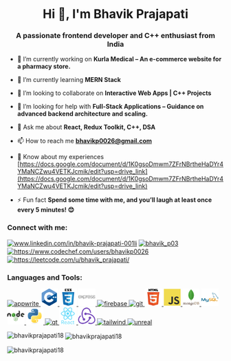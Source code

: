 <h1 align="center">Hi 👋, I'm Bhavik Prajapati</h1>
<h3 align="center">A passionate frontend developer and C++ enthusiast from India</h3>

- 🔭 I’m currently working on **Kurla Medical – An e-commerce website for a pharmacy store.**

- 🌱 I’m currently learning **MERN Stack**

- 👯 I’m looking to collaborate on **Interactive Web Apps | C++ Projects**

- 🤝 I’m looking for help with **Full-Stack Applications – Guidance on advanced backend architecture and scaling.**

- 💬 Ask me about **React, Redux Toolkit, C++, DSA**

- 📫 How to reach me **bhavikp0026@gmail.com**

- 📄 Know about my experiences [https://docs.google.com/document/d/1K0gsoDmwm7ZFrNBrtheHaDYr4YMaNCZwu4VETKJcmik/edit?usp=drive_link](https://docs.google.com/document/d/1K0gsoDmwm7ZFrNBrtheHaDYr4YMaNCZwu4VETKJcmik/edit?usp=drive_link)

- ⚡ Fun fact **Spend some time with me, and you’ll laugh at least once every 5 minutes! 😊**

<h3 align="left">Connect with me:</h3>
<p align="left">
<a href="https://linkedin.com/in/www.linkedin.com/in/bhavik-prajapati-001li" target="blank"><img align="center" src="https://raw.githubusercontent.com/rahuldkjain/github-profile-readme-generator/master/src/images/icons/Social/linked-in-alt.svg" alt="www.linkedin.com/in/bhavik-prajapati-001li" height="30" width="40" /></a>
<a href="https://instagram.com/bhavik_p03" target="blank"><img align="center" src="https://raw.githubusercontent.com/rahuldkjain/github-profile-readme-generator/master/src/images/icons/Social/instagram.svg" alt="bhavik_p03" height="30" width="40" /></a>
<a href="https://www.codechef.com/users/https://www.codechef.com/users/bhavikp0026" target="blank"><img align="center" src="https://cdn.jsdelivr.net/npm/simple-icons@3.1.0/icons/codechef.svg" alt="https://www.codechef.com/users/bhavikp0026" height="30" width="40" /></a>
<a href="https://www.leetcode.com/https://leetcode.com/u/bhavik_prajapati/" target="blank"><img align="center" src="https://raw.githubusercontent.com/rahuldkjain/github-profile-readme-generator/master/src/images/icons/Social/leet-code.svg" alt="https://leetcode.com/u/bhavik_prajapati/" height="30" width="40" /></a>
</p>

<h3 align="left">Languages and Tools:</h3>
<p align="left"> <a href="https://appwrite.io" target="_blank" rel="noreferrer"> <img src="https://www.vectorlogo.zone/logos/appwriteio/appwriteio-icon.svg" alt="appwrite" width="40" height="40"/> </a> <a href="https://www.w3schools.com/cpp/" target="_blank" rel="noreferrer"> <img src="https://raw.githubusercontent.com/devicons/devicon/master/icons/cplusplus/cplusplus-original.svg" alt="cplusplus" width="40" height="40"/> </a> <a href="https://www.w3schools.com/css/" target="_blank" rel="noreferrer"> <img src="https://raw.githubusercontent.com/devicons/devicon/master/icons/css3/css3-original-wordmark.svg" alt="css3" width="40" height="40"/> </a> <a href="https://expressjs.com" target="_blank" rel="noreferrer"> <img src="https://raw.githubusercontent.com/devicons/devicon/master/icons/express/express-original-wordmark.svg" alt="express" width="40" height="40"/> </a> <a href="https://firebase.google.com/" target="_blank" rel="noreferrer"> <img src="https://www.vectorlogo.zone/logos/firebase/firebase-icon.svg" alt="firebase" width="40" height="40"/> </a> <a href="https://git-scm.com/" target="_blank" rel="noreferrer"> <img src="https://www.vectorlogo.zone/logos/git-scm/git-scm-icon.svg" alt="git" width="40" height="40"/> </a> <a href="https://www.w3.org/html/" target="_blank" rel="noreferrer"> <img src="https://raw.githubusercontent.com/devicons/devicon/master/icons/html5/html5-original-wordmark.svg" alt="html5" width="40" height="40"/> </a> <a href="https://developer.mozilla.org/en-US/docs/Web/JavaScript" target="_blank" rel="noreferrer"> <img src="https://raw.githubusercontent.com/devicons/devicon/master/icons/javascript/javascript-original.svg" alt="javascript" width="40" height="40"/> </a> <a href="https://www.mongodb.com/" target="_blank" rel="noreferrer"> <img src="https://raw.githubusercontent.com/devicons/devicon/master/icons/mongodb/mongodb-original-wordmark.svg" alt="mongodb" width="40" height="40"/> </a> <a href="https://www.mysql.com/" target="_blank" rel="noreferrer"> <img src="https://raw.githubusercontent.com/devicons/devicon/master/icons/mysql/mysql-original-wordmark.svg" alt="mysql" width="40" height="40"/> </a> <a href="https://nodejs.org" target="_blank" rel="noreferrer"> <img src="https://raw.githubusercontent.com/devicons/devicon/master/icons/nodejs/nodejs-original-wordmark.svg" alt="nodejs" width="40" height="40"/> </a> <a href="https://www.python.org" target="_blank" rel="noreferrer"> <img src="https://raw.githubusercontent.com/devicons/devicon/master/icons/python/python-original.svg" alt="python" width="40" height="40"/> </a> <a href="https://www.qt.io/" target="_blank" rel="noreferrer"> <img src="https://upload.wikimedia.org/wikipedia/commons/0/0b/Qt_logo_2016.svg" alt="qt" width="40" height="40"/> </a> <a href="https://reactjs.org/" target="_blank" rel="noreferrer"> <img src="https://raw.githubusercontent.com/devicons/devicon/master/icons/react/react-original-wordmark.svg" alt="react" width="40" height="40"/> </a> <a href="https://redux.js.org" target="_blank" rel="noreferrer"> <img src="https://raw.githubusercontent.com/devicons/devicon/master/icons/redux/redux-original.svg" alt="redux" width="40" height="40"/> </a> <a href="https://tailwindcss.com/" target="_blank" rel="noreferrer"> <img src="https://www.vectorlogo.zone/logos/tailwindcss/tailwindcss-icon.svg" alt="tailwind" width="40" height="40"/> </a> <a href="https://unrealengine.com/" target="_blank" rel="noreferrer"> <img src="https://raw.githubusercontent.com/kenangundogan/fontisto/036b7eca71aab1bef8e6a0518f7329f13ed62f6b/icons/svg/brand/unreal-engine.svg" alt="unreal" width="40" height="40"/> </a> </p>

<p><img align="left" src="https://github-readme-stats.vercel.app/api/top-langs?username=bhavikprajapati18&show_icons=true&locale=en&layout=compact" alt="bhavikprajapati18" /></p>

<p>&nbsp;<img align="center" src="https://github-readme-stats.vercel.app/api?username=bhavikprajapati18&show_icons=true&locale=en" alt="bhavikprajapati18" /></p>

<p><img align="center" src="https://github-readme-streak-stats.herokuapp.com/?user=bhavikprajapati18&" alt="bhavikprajapati18" /></p>
